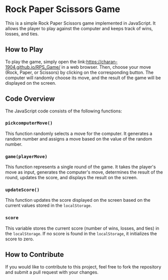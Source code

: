 # Rock Paper Scissors Game

This is a simple Rock Paper Scissors game implemented in JavaScript. It allows the player to play against the computer and keeps track of wins, losses, and ties.

## How to Play

To play the game, simply open the link:https://charan-1904.github.io/RPS_Game/ in a web browser. Then, choose your move (Rock, Paper, or Scissors) by clicking on the corresponding button. The computer will randomly choose its move, and the result of the game will be displayed on the screen.

## Code Overview

The JavaScript code consists of the following functions:

### `pickcomputerMove()`

This function randomly selects a move for the computer. It generates a random number and assigns a move based on the value of the random number.

### `game(playerMove)`

This function represents a single round of the game. It takes the player's move as input, generates the computer's move, determines the result of the round, updates the score, and displays the result on the screen.

### `updateScore()`

This function updates the score displayed on the screen based on the current values stored in the `localStorage`.

### `score`

This variable stores the current score (number of wins, losses, and ties) in the `localStorage`. If no score is found in the `localStorage`, it initializes the score to zero.

## How to Contribute

If you would like to contribute to this project, feel free to fork the repository and submit a pull request with your changes.

